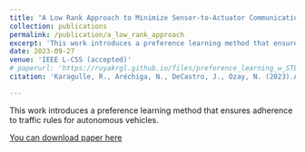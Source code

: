 ```yaml
---
title: "A Low Rank Approach to Minimize Sensor-to-Actuator Communication in Finite Horizon Output Feedback"
collection: publications
permalink: /publication/a_low_rank_approach
excerpt: 'This work introduces a preference learning method that ensures adherence to traffic rules for autonomous vehicles.'
date: 2023-09-27
venue: 'IEEE L-CSS (accepted)'
# paperurl: 'https://ruyakrgl.github.io/files/preference_learning_w_STL.pdf'
citation: 'Karagulle, R., Aréchiga, N., DeCastro, J., Ozay, N. (2023).A Preference Learning Approach to Develop Safe and Personalizable Autonomous Vehicles. (submitted to RA-L)'

---
```

This work introduces a preference learning method that ensures adherence to traffic rules for autonomous vehicles.

[You can download paper here](https://arxiv.org/abs/2311.08998)